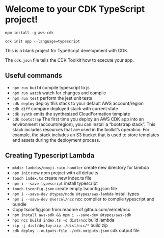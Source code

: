 # Welcome to your CDK TypeScript project!

`npm install -g aws-cdk`

`cdk init app --language=typescript`

This is a blank project for TypeScript development with CDK.

The `cdk.json` file tells the CDK Toolkit how to execute your app.

## Useful commands

 * `npm run build`   compile typescript to js
 * `npm run watch`   watch for changes and compile
 * `npm run test`    perform the jest unit tests
 * `cdk deploy`      deploy this stack to your default AWS account/region
 * `cdk diff`        compare deployed stack with current state
 * `cdk synth`       emits the synthesized CloudFormation template
 * `cdk bootstrap`   The first time you deploy an AWS CDK app into an environment (account/region), you can install a “bootstrap stack”. This stack includes resources that are used in the toolkit’s operation. For example, the stack includes an S3 bucket that is used to store templates and assets during the deployment process.


## Creating Typescript Lambda
 * `mkdir lambdas/emoji-rain-handler`   create new directory for lambda
 * `npm init`                           new npm project with all defaults
 * `touch index.ts`                     create new index.ts file
 * `npm i --save typescript`            install typescript
 * `touch tsconfig.json`                create empty tsconfig.json file
 * `npm i --save-dev @types/node @types/aws-lambda`       install types
 * `npm i --save-dev @vercel/ncc`       ncc compiler to compile typescript and bundle
 * Copy tsconfig.json from readme of github.com/vercel/ncc
 * `npm install aws-sdk && npm i --save-dev @types/aws-sdk`
 * `npx ncc build index.ts -o dist/ncc`             build lambda 
 * `zip -j dist/deploy.zip ./dist/ncc/*`           build zip
 * `cdk deploy --outputs-file ./cdk-outputs.json`  cdk output file